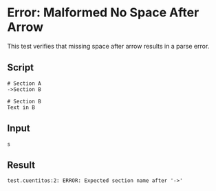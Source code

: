 # Error: Malformed No Space After Arrow

This test verifies that missing space after arrow results in a parse error.

## Script
```cuentitos
# Section A
->Section B

# Section B
Text in B
```

## Input
```input
s
```

## Result
```result
test.cuentitos:2: ERROR: Expected section name after '->'
```
